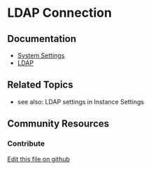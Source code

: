 # LDAP Connection

## Documentation

* [System Settings](https://portal.liferay.dev/docs/7-2/user/-/knowledge_base/u/system-settings)
* [LDAP](https://help.liferay.com/hc/en-us/articles/360029031771-LDAP)

## Related Topics

* see also: LDAP settings in Instance Settings

## Community Resources


### Contribute

[Edit this file on github](https://github.com/olafk/controlpanel-documentation-docs/blob/master/md/72en/com_liferay_configuration_admin_web_portlet_SystemSettingsPortlet/com.liferay.portal.security.ldap.configuration.SystemLDAPConfiguration.md)

